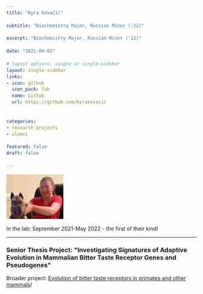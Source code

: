 ```yaml
---
title: "Kyra Kovačić"

subtitle: "Biochemistry Major, Russian Minor ('22)"

excerpt: "Biochemistry Major, Russian Minor ('22)"

date: "2021-09-01"

# layout options: single or single-sidebar
layout: single-sidebar
links:
- icon: github
  icon_pack: fab
  name: Github
  url: https://github.com/kyrakovacic


categories: 
- research projects
- alumni

featured: false
draft: false

---
```


<img src="featured.jpg" alt="" width="30%" height="30%"/>

In the lab: September 2021-May 2022 - the first of their kind!

-----------------------------------------
### Senior Thesis Project: "Investigating Signatures of Adaptive Evolution in Mammalian Bitter Taste Receptor Genes and Pseudogenes"

Broader project: [Evolution of bitter taste receptors in primates and other mammals](https://bitarellolab.netlify.app/project/bittertastereceptors/)/

